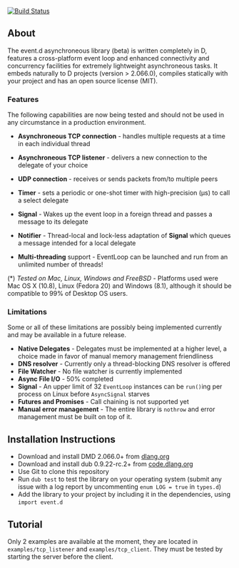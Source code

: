 ﻿[![Build Status](https://travis-ci.org/etcimon/event.d.png)](https://travis-ci.org/etcimon/event.d)

About
-----

The event.d asynchroneous library (beta) is written completely in D, features a cross-platform event loop and enhanced connectivity and concurrency facilities for extremely lightweight asynchroneous tasks. It embeds naturally to D projects (version > 2.066.0), compiles statically with your project and has an open source license (MIT).

### Features

The following capabilities are now being tested and should not be used in any circumstance in a production environment.

- **Asynchroneous TCP connection** - handles multiple requests at a time in each individual thread

- **Asynchroneous TCP listener** - delivers a new connection to the delegate of your choice

- **UDP connection** - receives or sends packets from/to multiple peers

- **Timer** - sets a periodic or one-shot timer with high-precision (μs) to call a select delegate

- **Signal** - Wakes up the event loop in a foreign thread and passes a message to its delegate

- **Notifier** - Thread-local and lock-less adaptation of **Signal** which queues a message intended for a local delegate

- **Multi-threading** support - EventLoop can be launched and run from an unlimited number of threads!

(*) _Tested on Mac, Linux, Windows and FreeBSD_ - Platforms used were Mac OS X (10.8), Linux (Fedora 20) and Windows (8.1), although it should be compatible to 99% of Desktop OS users.

### Limitations

Some or all of these limitations are possibly being implemented currently and may be available in a future release.

- **Native Delegates** - Delegates must be implemented at a higher level, a choice made in favor of manual memory management friendliness
- **DNS resolver** - Currently only a thread-blocking DNS resolver is offered
- **File Watcher** - No file watcher is currently implemented
- **Async File I/O** - 50% completed
- **Signal** - An upper limit of 32 `EventLoop` instances can be `run()`ing per process on Linux before `AsyncSignal` starves
- **Futures and Promises** - Call chaining is not supported yet
- **Manual error management** - The entire library is `nothrow` and error management must be built on top of it.

Installation Instructions
-------------------------

- Download and install DMD 2.066.0+ from [dlang.org](http://dlang.org/download.html)
- Download and install dub 0.9.22-rc.2+ from [code.dlang.org](http://code.dlang.org/download)
- Use Git to clone this repository
- Run `dub test` to test the library on your operating system (submit any issue with a log report by uncommenting `enum LOG = true` in `types.d`)
- Add the library to your project by including it in the dependencies, using `import event.d`

Tutorial
--------

Only 2 examples are available at the moment, they are located in `examples/tcp_listener` and `examples/tcp_client`. They must be tested by starting the server before the client.
